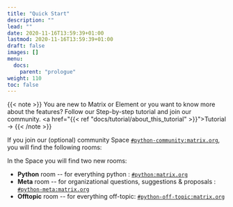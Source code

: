 ```yaml
---
title: "Quick Start"
description: ""
lead: ""
date: 2020-11-16T13:59:39+01:00
lastmod: 2020-11-16T13:59:39+01:00
draft: false
images: []
menu:
  docs:
    parent: "prologue"
weight: 110
toc: false
---
```


{{< note >}}
You are new to Matrix or Element or you want to know more about the
features? Follow our Step-by-step tutorial and join our community.
<a href="{{< ref "docs/tutorial/about_this_tutorial" >}}">Tutorial →</a>
{{< /note >}}

If you join our (optional) community Space
<a href="https://matrix.to/#/#python-community:matrix.org" target="_blank">`#python-community:matrix.org`</a>,
you will find the following rooms:

In the Space you will find two new rooms:

- **Python** room -- for everything python :
  <a href="https://matrix.to/#/#python:matrix.org" target="_blank">
  `#python:matrix.org`
  </a>
- **Meta** room -- for organizational questions, suggestions & proposals :
  <a href="https://matrix.to/#/#python-meta:matrix.org" target="_blank">
  `#python-meta:matrix.org`
  </a>
- **Offtopic** room -- for everything off-topic:
  <a href="https://matrix.to/#/#python-off-topic:matrix.org" target="_blank">
  `#python-off-topic:matrix.org`
  </a>
